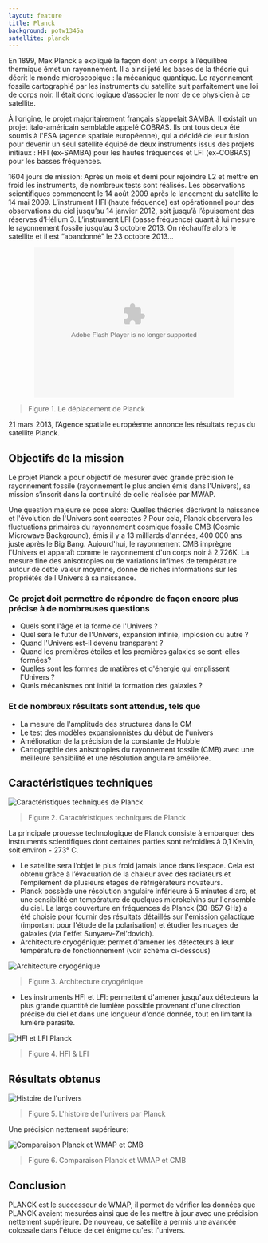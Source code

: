 ```yaml
---
layout: feature
title: Planck
background: potw1345a
satellite: planck
---
```


En 1899, Max Planck a expliqué la façon dont un corps à l’équilibre thermique émet un rayonnement. Il a ainsi jeté les bases de la théorie qui décrit le monde microscopique : la mécanique quantique. Le rayonnement fossile cartographié par les instruments du satellite suit parfaitement une loi de corps noir. Il était donc logique d’associer le nom de ce physicien à ce satellite.

À l’origine, le projet majoritairement français s’appelait SAMBA. Il existait un projet italo-américain semblable appelé COBRAS. Ils ont tous deux été soumis à l'ESA (agence spatiale européenne), qui a décidé de leur fusion pour devenir un seul satellite équipé de deux instruments issus des projets initiaux : HFI (ex-SAMBA) pour les hautes fréquences et LFI (ex-COBRAS) pour les basses fréquences.

1604 jours de mission:
Après un mois et demi pour rejoindre L2 et mettre en froid les instruments, de nombreux tests sont réalisés. Les observations scientifiques commencent le 14 août 2009 après le lancement du satellite le 14 mai 2009. L’instrument HFI (haute fréquence) est opérationnel pour des observations du ciel jusqu’au 14 janvier 2012, soit jusqu’à l’épuisement des réserves d’Hélium 3. L’instrument LFI (basse fréquence) quant à lui mesure le rayonnement fossile jusqu’au 3 octobre 2013.
On réchauffe alors le satellite et il est “abandonné” le 23 octobre 2013…

<object style="width: 400px; height: 300px; display: block; margin-left: auto; margin-right: auto;" data="http://public.planck.fr/flash/jwplayer/player.swf" type="application/x-shockwave-flash" width="400" height="300">
<param name="data" value="http://public.planck.fr/flash/jwplayer/player.swf">
<param name="quality" value="high">
<param name="wmode" value="transparent">
<param name="flashvars" value="file=http://public.planck.fr/images/multimedia/fichier/moll-mask2-ring-delay30-v2.mov&amp;backcolor=000000&amp;frontcolor=FFFFFF&amp;lightcolor=FFFFFF&amp;screencolor=000000&amp;skin=flash/jwplayer/glow.zip&amp;bufferlength=5&amp;volume=100&amp;icons=true&amp;controlbar=over&amp;stretching=fill&amp;autostart=false">
<param name="src" value="http://public.planck.fr/flash/jwplayer/player.swf">
</object>

> Figure 1. Le déplacement de Planck

21 mars 2013, l’Agence spatiale européenne annonce les résultats reçus du satellite Planck.

## Objectifs de la mission

Le projet Planck a pour objectif de mesurer avec grande précision le rayonnement fossile (rayonnement le plus ancien émis dans l'Univers), sa mission s’inscrit dans la continuité de celle réalisée par MWAP.

Une question majeure se pose alors: Quelles théories décrivant la naissance et l'évolution de l'Univers sont correctes ? Pour cela, Planck observera les fluctuations primaires du rayonnement cosmique fossile CMB (Cosmic Microwave Background), émis il y a 13 milliards d'années, 400 000 ans juste après le Big Bang. Aujourd'hui, le rayonnement CMB imprègne l'Univers et apparaît comme le rayonnement d'un corps noir à 2,726K. La mesure fine des anisotropies ou de variations infimes de température autour de cette valeur moyenne, donne de riches informations sur les propriétés de l'Univers à sa naissance.

### Ce projet doit permettre de répondre de façon encore plus précise à de nombreuses questions

- Quels sont l'âge et la forme de l'Univers ?
- Quel sera le futur de l'Univers, expansion infinie, implosion ou autre ?
- Quand l'Univers est-il devenu transparent ?
- Quand les premières étoiles et les premières galaxies se sont-elles formées?
- Quelles sont les formes de matières et d'énergie qui emplissent l'Univers ?
- Quels mécanismes ont initié la formation des galaxies ?

### Et de nombreux résultats sont attendus, tels que

- La mesure de l'amplitude des structures dans le CM
- Le test des modèles expansionnistes du début de l'univers
- Amélioration de la précision de la constante de Hubble
- Cartographie des anisotropies du rayonnement fossile (CMB) avec une meilleure sensibilité et une résolution angulaire améliorée.

## Caractéristiques techniques

![Caractéristiques techniques de Planck](images/planck_schema.jpg)

> Figure 2. Caractéristiques techniques de Planck

La principale prouesse technologique de Planck consiste à embarquer des instruments scientifiques dont certaines parties sont refroidies à 0,1 Kelvin, soit environ - 273° C.

- Le satellite sera l’objet le plus froid jamais lancé dans l’espace. Cela est obtenu grâce à l’évacuation de la chaleur avec des radiateurs et l’empilement de plusieurs étages de réfrigérateurs novateurs.
- Planck possède une résolution angulaire inférieure à 5 minutes d'arc, et une sensibilité en température de quelques microkelvins sur l'ensemble du ciel. La large couverture en fréquences de Planck (30-857 GHz) a été choisie pour fournir des résultats détaillés sur l'émission galactique (important pour l'étude de la polarisation) et étudier les nuages de galaxies (via l'<a data-toggle="tooltip" title="Résultat de la distorsion du fond diffus cosmologique par des éléctrons de grande énergie, qui permet à ces électrons de transférer une grande partie de leur énergie aux photons de faible énergie du fond diffus">effet Sunyaev-Zel'dovich</a>).
- Architecture cryogénique: permet d'amener les détecteurs à leur température de fonctionnement (voir schéma ci-dessous)

![Architecture cryogénique](images/planck_cryo.jpg)

> Figure 3. Architecture cryogénique

- Les instruments HFI et LFI:  permettent d'amener jusqu'aux détecteurs la plus grande quantité de lumière possible provenant d'une direction précise du ciel et dans une longueur d'onde donnée, tout en limitant la lumière parasite.

![HFI et LFI Planck](images/planck_hfi_lfi.jpg)

> Figure 4. HFI & LFI

## Résultats obtenus

![Histoire de l'univers](images/planck_hist.png)

> Figure 5. L'histoire de l'univers par Planck

Une précision nettement supérieure:

![Comparaison Planck et WMAP et CMB](images/planck_precision.png)

> Figure 6. Comparaison Planck et WMAP et CMB

## Conclusion

PLANCK est le successeur de WMAP, il permet de vérifier les données que PLANCK avaient mesurées ainsi que de les mettre à jour avec une précision nettement supérieure. De nouveau, ce satellite a permis une avancée colossale dans l'étude de cet énigme qu'est l'univers.
